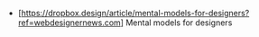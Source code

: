 - [https://dropbox.design/article/mental-models-for-designers?ref=webdesignernews.com] Mental models for designers
